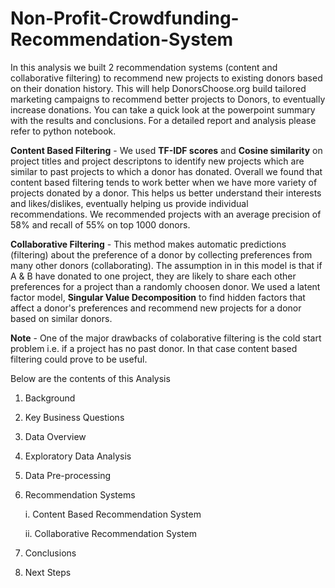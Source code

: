 # Non-Profit-Crowdfunding-Recommendation-System

In this analysis we built 2 recommendation systems (content and collaborative filtering) to recommend new projects to existing donors based on their donation history. This will help DonorsChoose.org build tailored marketing campaigns to recommend better projects to Donors, to eventually increase donations. You can take a quick look at the powerpoint summary with the results and conclusions. For a detailed report and analysis please refer to python notebook.

**Content Based Filtering** - We used **TF-IDF scores** and **Cosine similarity** on project titles and project descriptons to identify new projects which are similar to past projects to which a donor has donated. Overall we found that content based filtering tends to work better when we have more variety of projects donated by a donor. This helps us better understand their interests and likes/dislikes, eventually helping us provide individual recommendations. We recommended projects with an average precision of 58% and recall of 55% on top 1000 donors. 

**Collaborative Filtering** - This method makes automatic predictions (filtering) about the preference of a donor by collecting preferences from many other donors (collaborating). The assumption in in this model is that if A & B have donated to one project, they are likely to share each other preferences for a project than a randomly choosen donor. We used a latent factor model, **Singular Value Decomposition** to find hidden factors that affect a donor's preferences and recommend new projects for a donor based on similar donors.

**Note** - One of the major drawbacks of colaborative filtering is the cold start problem i.e. if a project has no past donor. In that case content based filtering could prove to be useful.


Below are the contents of this Analysis

1. Background
2. Key Business Questions
3. Data Overview
4. Exploratory Data Analysis
5. Data Pre-processing
6. Recommendation Systems

    i. Content Based Recommendation System
  
    ii. Collaborative Recommendation System
  
7. Conclusions
8. Next Steps
